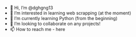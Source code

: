 - 👋 Hi, I’m @dghgng13
- 👀 I’m interested in learning web scrapping (at the moment)
- 🌱 I’m currently learning Python (from the beginning)
- 💞️ I’m looking to collaborate on any projects!
- 📫 How to reach me - here

<!---
dghgng13/dghgng13 is a ✨ special ✨ repository because its `README.md` (this file) appears on your GitHub profile.
You can click the Preview link to take a look at your changes.
--->
